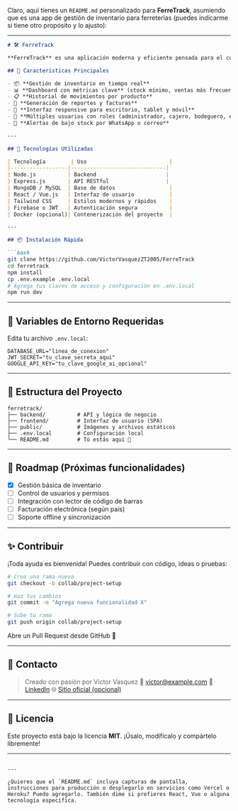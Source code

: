 Claro, aquí tienes un `README.md` personalizado para **FerreTrack**, asumiendo que es una app de gestión de inventario para ferreterías (puedes indicarme si tiene otro propósito y lo ajusto):

---

````markdown
# 🛠️ FerreTrack

**FerreTrack** es una aplicación moderna y eficiente pensada para el control de inventario en ferreterías. Desde tornillos hasta herramientas eléctricas, FerreTrack te permite gestionar tu negocio como un profesional, sin perder tiempo ni stock.

## 🚀 Características Principales

- 📦 **Gestión de inventario en tiempo real**
- 📊 **Dashboard con métricas clave** (stock mínimo, ventas más frecuentes, etc.)
- 📋 **Historial de movimientos por producto**
- 🧾 **Generación de reportes y facturas**
- 📱 **Interfaz responsive para escritorio, tablet y móvil**
- 👥 **Múltiples usuarios con roles (administrador, cajero, bodeguero, etc.)**
- 🔔 **Alertas de bajo stock por WhatsApp o correo**

---

## 🧰 Tecnologías Utilizadas

| Tecnología        | Uso                          |
|------------------|------------------------------|
| Node.js          | Backend                      |
| Express.js       | API RESTful                  |
| MongoDB / MySQL  | Base de datos                 |
| React / Vue.js   | Interfaz de usuario           |
| Tailwind CSS     | Estilos modernos y rápidos    |
| Firebase o JWT   | Autenticación segura          |
| Docker (opcional)| Contenerización del proyecto  |

---

## 📦 Instalación Rápida

```bash
git clone https://github.com/VictorVasquezZT2005/FerreTrack
cd ferretrack
npm install
cp .env.example .env.local
# Agrega tus claves de acceso y configuración en .env.local
npm run dev
````

---

## 🔐 Variables de Entorno Requeridas

Edita tu archivo `.env.local`:

```env
DATABASE_URL="linea_de_conexion"
JWT_SECRET="tu_clave_secreta_aqui"
GOOGLE_API_KEY="tu_clave_google_ai_opcional"
```

---

## 📁 Estructura del Proyecto

```plaintext
ferretrack/
├── backend/          # API y lógica de negocio
├── frontend/         # Interfaz de usuario (SPA)
├── public/           # Imágenes y archivos estáticos
├── .env.local        # Configuración local
└── README.md         # Tú estás aquí 🙂
```

---

## 📅 Roadmap (Próximas funcionalidades)

* [x] Gestión básica de inventario
* [ ] Control de usuarios y permisos
* [ ] Integración con lector de código de barras
* [ ] Facturación electrónica (según país)
* [ ] Soporte offline y sincronización

---

## ✨ Contribuir

¡Toda ayuda es bienvenida! Puedes contribuir con código, ideas o pruebas:

```bash
# Crea una rama nueva
git checkout -b collab/project-setup

# Haz tus cambios
git commit -m "Agrega nueva funcionalidad X"

# Sube tu rama
git push origin collab/project-setup
```

Abre un Pull Request desde GitHub 🚀

---

## 💬 Contacto

> Creado con pasión por Victor Vasquez
> 📧 [victor@example.com](vvasquezok2016@devninja.xyz)
> 💼 [LinkedIn](https://www.linkedin.com/in/victor-vasquez-4555522ba/)
> 🌐 [Sitio oficial (opcional)](https://php-docker-tcaj.onrender.com)

---

## 📝 Licencia

Este proyecto está bajo la licencia **MIT**.
¡Úsalo, modifícalo y compártelo libremente!

---

```

---

¿Quieres que el `README.md` incluya capturas de pantalla, instrucciones para producción o desplegarlo en servicios como Vercel o Heroku? Puedo agregarlo. También dime si prefieres React, Vue o alguna tecnología específica.
```
